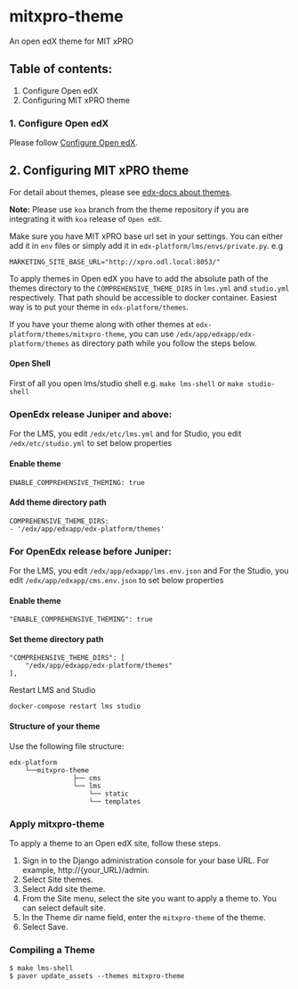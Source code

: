 # mitxpro-theme
An open edX theme for MIT xPRO

## Table of contents:
1. Configure Open edX
2. Configuring MIT xPRO theme


### 1. Configure Open edX

Please follow [Configure Open edX](https://github.com/mitodl/mitxpro/blob/master/docs/configure_open_edx.md).

## 2. Configuring MIT xPRO theme

For detail about themes, please see [edx-docs about themes](https://edx.readthedocs.io/projects/edx-installing-configuring-and-running/en/latest/configuration/changing_appearance/theming/overview_themes.html).

**Note:** Please use `koa` branch from the theme repository if you are integrating it with `koa` release of `Open edX`.

Make sure you have MIT xPRO base url set in your settings. You can either add it in `env` files or simply add it in `edx-platform/lms/envs/private.py`. e.g

`MARKETING_SITE_BASE_URL="http://xpro.odl.local:8053/"`

To apply themes in Open edX you have to add the absolute path of the themes directory to the `COMPREHENSIVE_THEME_DIRS` in `lms.yml` and `studio.yml` respectively.
That path should be accessible to docker container. Easiest way is to put your theme in `edx-platform/themes`.

If you have your theme along with other themes at `edx-platform/themes/mitxpro-theme`, you can use `/edx/app/edxapp/edx-platform/themes` as directory path while you follow the steps below.

#### Open Shell
First of all you open lms/studio shell e.g. `make lms-shell` or `make studio-shell`

### OpenEdx release Juniper and above:
For the LMS, you edit `/edx/etc/lms.yml` and for Studio, you edit `/edx/etc/studio.yml` to set below properties

#### Enable theme
`ENABLE_COMPREHENSIVE_THEMING: true`

#### Add theme directory path
```
COMPREHENSIVE_THEME_DIRS:
- '/edx/app/edxapp/edx-platform/themes'
```


### For OpenEdx release before Juniper:
For the LMS, you edit `/edx/app/edxapp/lms.env.json` and For the Studio, you edit `/edx/app/edxapp/cms.env.json` to set below properties

#### Enable theme
`"ENABLE_COMPREHENSIVE_THEMING": true`

#### Set theme directory path
```
"COMPREHENSIVE_THEME_DIRS": [
    "/edx/app/edxapp/edx-platform/themes"
],
```

Restart LMS and Studio

`docker-compose restart lms studio`

#### Structure of your theme

Use the following file structure:

```
edx-platform
    └──mitxpro-theme
                ├── cms
                └── lms
                    └── static
                    └── templates
```

### Apply mitxpro-theme

To apply a theme to an Open edX site, follow these steps.

1. Sign in to the Django administration console for your base URL. For example, http://{your_URL}/admin.
2. Select Site themes.
3. Select Add site theme.
4. From the Site menu, select the site you want to apply a theme to. You can select default site.
5. In the Theme dir name field, enter the `mitxpro-theme` of the theme.
6. Select Save.

### Compiling a Theme

```
$ make lms-shell
$ paver update_assets --themes mitxpro-theme
```
